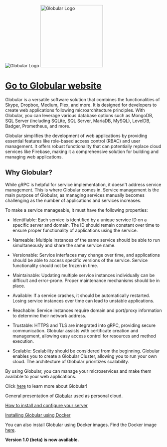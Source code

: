 ![Globular Logo](https://globular.io/images/globular_logo.svg)
<img src="https://globular.io/images/globular_logo.svg" alt="Globular Logo" width="200">

# [Go to Globular website](https://globular.io)

Globular is a versatile software solution that combines the functionalities of Skype, Dropbox, Medium, Plex, and more. It is designed for developers to create web applications following microarchitecture principles. With Globular, you can leverage various database options such as MongoDB, SQL Server (including SQLite, SQL Server, MariaDB, MySQL), LevelDB, Badger, Prometheus, and more.

Globular simplifies the development of web applications by providing essential features like role-based access control (RBAC) and user management. It offers robust functionality that can potentially replace cloud services like Firebase, making it a comprehensive solution for building and managing web applications.

## Why Globular?

While gRPC is helpful for service implementation, it doesn't address service management. This is where Globular comes in. Service management is the main purpose of Globular, as managing services manually becomes challenging as the number of applications and services increases.

To make a service manageable, it must have the following properties:

* Identifiable: Each service is identified by a unique service ID on a specific server and domain. The ID should remain constant over time to ensure proper functionality of applications using the service.

* Nameable: Multiple instances of the same service should be able to run simultaneously and share the same service name.

* Versionable: Service interfaces may change over time, and applications should be able to access specific versions of the service. Service functionality should not be frozen in time.

* Maintainable: Updating multiple service instances individually can be difficult and error-prone. Proper maintenance mechanisms should be in place.

* Available: If a service crashes, it should be automatically restarted. Losing service instances over time can lead to unstable applications.

* Reachable: Service instances require domain and port/proxy information to determine their network address.

* Trustable: HTTPS and TLS are integrated into gRPC, providing secure communication. Globular assists with certificate creation and management, allowing easy access control for resources and method execution.

* Scalable: Scalability should be considered from the beginning. Globular enables you to create a Globular Cluster, allowing you to run your own cloud. The architecture of Globular prioritizes scalability.

By using Globular, you can manage your microservices and make them available to your web applications.

Click [here](https://globular.io) to learn more about Globular!

General presentation of [Globular](https://medium.com/@dave.courtois60/here-comes-globular-5dee34eb52f8) used as personal cloud.

[How to install and configure your server](https://medium.com/@dave.courtois60/in-this-article-i-will-guide-you-through-the-installation-and-configuration-of-your-personal-cloud-f8bdce33d33a)

[Installing Globular using Docker](https://medium.com/@dave.courtois60/installing-globular-using-docker-fabd4f96b095)

You can also install Globular using Docker images. Find the Docker image [here](https://hub.docker.com/r/globular/globular).

**Version 1.0 (beta) is now available.**

